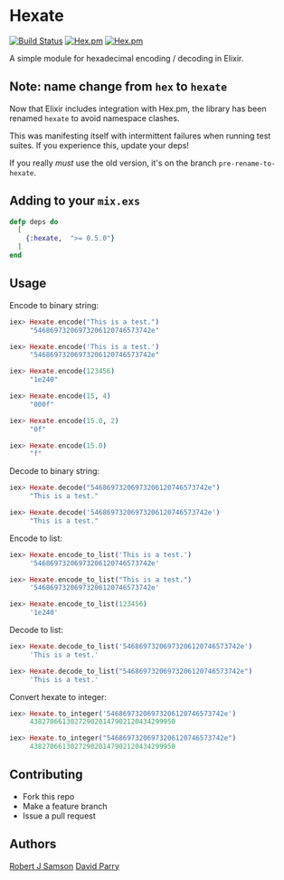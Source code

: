 # Hexate

[![Build Status](https://travis-ci.org/rjsamson/hexate.svg?branch=master)](https://travis-ci.org/rjsamson/hexate) [![Hex.pm](https://img.shields.io/hexpm/v/hexate.svg)]() [![Hex.pm](https://img.shields.io/hexpm/dt/hexate.svg)]()

A simple module for hexadecimal encoding / decoding in Elixir.

## Note: name change from `hex` to `hexate`

Now that Elixir includes integration with Hex.pm, the library has been
renamed `hexate` to avoid namespace clashes.

This was manifesting itself with intermittent failures when running test
suites. If you experience this, update your deps!

If you really *must* use the old version, it's on the branch `pre-rename-to-hexate`.

## Adding to your `mix.exs`

```elixir
defp deps do
  [
    {:hexate,  ">= 0.5.0"}
  ]
end
```

## Usage

Encode to binary string:
```elixir
iex> Hexate.encode("This is a test.")
     "54686973206973206120746573742e"

iex> Hexate.encode('This is a test.')
     "54686973206973206120746573742e"

iex> Hexate.encode(123456)
     "1e240"

iex> Hexate.encode(15, 4)
     "000f"

iex> Hexate.encode(15.0, 2)
     "0f"

iex> Hexate.encode(15.0)
     "f"
```

Decode to binary string:
```elixir
iex> Hexate.decode("54686973206973206120746573742e")
     "This is a test."

iex> Hexate.decode('54686973206973206120746573742e')
     "This is a test."
```

Encode to list:
```elixir
iex> Hexate.encode_to_list('This is a test.')
     '54686973206973206120746573742e'

iex> Hexate.encode_to_list("This is a test.")
     '54686973206973206120746573742e'

iex> Hexate.encode_to_list(123456)
     '1e240'

```

Decode to list:
```elixir
iex> Hexate.decode_to_list('54686973206973206120746573742e')
     'This is a test.'

iex> Hexate.decode_to_list("54686973206973206120746573742e")
     'This is a test.'
```

Convert hexate to integer:
```elixir
iex> Hexate.to_integer('54686973206973206120746573742e')
     438270661302729020147902120434299950

iex> Hexate.to_integer("54686973206973206120746573742e")
     438270661302729020147902120434299950
```

## Contributing

* Fork this repo
* Make a feature branch
* Issue a pull request

## Authors

[Robert J Samson](https://github.com/rjsamson)
[David Parry](https://github.com/suranyami)
